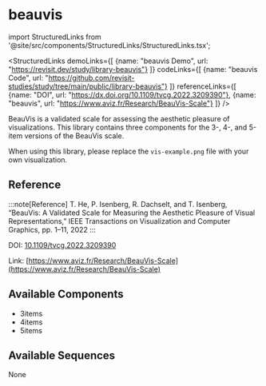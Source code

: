 
# beauvis

import StructuredLinks from '@site/src/components/StructuredLinks/StructuredLinks.tsx';
  
  <StructuredLinks
      demoLinks={[
        {name: "beauvis Demo", url: "https://revisit.dev/study/library-beauvis"}
      ]}
      codeLinks={[
        {name: "beauvis Code", url: "https://github.com/revisit-studies/study/tree/main/public/library-beauvis"}
      ]}
      referenceLinks={[
        {name: "DOI", url: "https://dx.doi.org/10.1109/tvcg.2022.3209390"},
        {name: "beauvis", url: "https://www.aviz.fr/Research/BeauVis-Scale"}
      ]}
  />



BeauVis is a validated scale for assessing the aesthetic pleasure of visualizations. This library contains three components for the 3-, 4-, and 5-item versions of the BeauVis scale.

When using this library, please replace the `vis-example.png` file with your own visualization.

## Reference

:::note[Reference]
T. He, P. Isenberg, R. Dachselt, and T. Isenberg, “BeauVis: A Validated Scale for Measuring the Aesthetic Pleasure of Visual Representations,” IEEE Transactions on Visualization and Computer Graphics, pp. 1–11, 2022
:::

DOI: [10.1109/tvcg.2022.3209390](https://dx.doi.org/10.1109/tvcg.2022.3209390)

Link: [https://www.aviz.fr/Research/BeauVis-Scale](https://www.aviz.fr/Research/BeauVis-Scale)

## Available Components

- 3items
- 4items
- 5items

## Available Sequences

None


